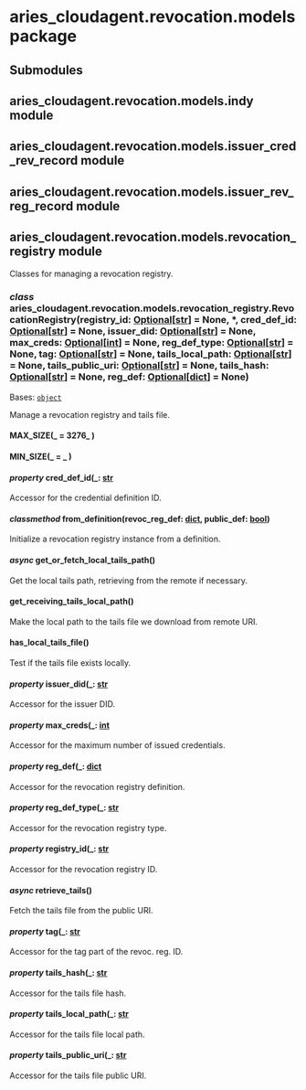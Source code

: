 # aries_cloudagent.revocation.models package

## Submodules

## aries_cloudagent.revocation.models.indy module

## aries_cloudagent.revocation.models.issuer_cred_rev_record module

## aries_cloudagent.revocation.models.issuer_rev_reg_record module

## aries_cloudagent.revocation.models.revocation_registry module

Classes for managing a revocation registry.


### _class_ aries_cloudagent.revocation.models.revocation_registry.RevocationRegistry(registry_id: [Optional](https://docs.python.org/3/library/typing.html#typing.Optional)[[str](https://docs.python.org/3/library/stdtypes.html#str)] = None, \*, cred_def_id: [Optional](https://docs.python.org/3/library/typing.html#typing.Optional)[[str](https://docs.python.org/3/library/stdtypes.html#str)] = None, issuer_did: [Optional](https://docs.python.org/3/library/typing.html#typing.Optional)[[str](https://docs.python.org/3/library/stdtypes.html#str)] = None, max_creds: [Optional](https://docs.python.org/3/library/typing.html#typing.Optional)[[int](https://docs.python.org/3/library/functions.html#int)] = None, reg_def_type: [Optional](https://docs.python.org/3/library/typing.html#typing.Optional)[[str](https://docs.python.org/3/library/stdtypes.html#str)] = None, tag: [Optional](https://docs.python.org/3/library/typing.html#typing.Optional)[[str](https://docs.python.org/3/library/stdtypes.html#str)] = None, tails_local_path: [Optional](https://docs.python.org/3/library/typing.html#typing.Optional)[[str](https://docs.python.org/3/library/stdtypes.html#str)] = None, tails_public_uri: [Optional](https://docs.python.org/3/library/typing.html#typing.Optional)[[str](https://docs.python.org/3/library/stdtypes.html#str)] = None, tails_hash: [Optional](https://docs.python.org/3/library/typing.html#typing.Optional)[[str](https://docs.python.org/3/library/stdtypes.html#str)] = None, reg_def: [Optional](https://docs.python.org/3/library/typing.html#typing.Optional)[[dict](https://docs.python.org/3/library/stdtypes.html#dict)] = None)
Bases: [`object`](https://docs.python.org/3/library/functions.html#object)

Manage a revocation registry and tails file.


#### MAX_SIZE(_ = 3276_ )

#### MIN_SIZE(_ = _ )

#### _property_ cred_def_id(_: [str](https://docs.python.org/3/library/stdtypes.html#str_ )
Accessor for the credential definition ID.


#### _classmethod_ from_definition(revoc_reg_def: [dict](https://docs.python.org/3/library/stdtypes.html#dict), public_def: [bool](https://docs.python.org/3/library/functions.html#bool))
Initialize a revocation registry instance from a definition.


#### _async_ get_or_fetch_local_tails_path()
Get the local tails path, retrieving from the remote if necessary.


#### get_receiving_tails_local_path()
Make the local path to the tails file we download from remote URI.


#### has_local_tails_file()
Test if the tails file exists locally.


#### _property_ issuer_did(_: [str](https://docs.python.org/3/library/stdtypes.html#str_ )
Accessor for the issuer DID.


#### _property_ max_creds(_: [int](https://docs.python.org/3/library/functions.html#int_ )
Accessor for the maximum number of issued credentials.


#### _property_ reg_def(_: [dict](https://docs.python.org/3/library/stdtypes.html#dict_ )
Accessor for the revocation registry definition.


#### _property_ reg_def_type(_: [str](https://docs.python.org/3/library/stdtypes.html#str_ )
Accessor for the revocation registry type.


#### _property_ registry_id(_: [str](https://docs.python.org/3/library/stdtypes.html#str_ )
Accessor for the revocation registry ID.


#### _async_ retrieve_tails()
Fetch the tails file from the public URI.


#### _property_ tag(_: [str](https://docs.python.org/3/library/stdtypes.html#str_ )
Accessor for the tag part of the revoc. reg. ID.


#### _property_ tails_hash(_: [str](https://docs.python.org/3/library/stdtypes.html#str_ )
Accessor for the tails file hash.


#### _property_ tails_local_path(_: [str](https://docs.python.org/3/library/stdtypes.html#str_ )
Accessor for the tails file local path.


#### _property_ tails_public_uri(_: [str](https://docs.python.org/3/library/stdtypes.html#str_ )
Accessor for the tails file public URI.
